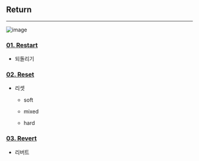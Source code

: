 <!-- 복귀 -->

## Return
---

![image](https://miro.medium.com/max/847/1*8GsjZXPaKv-C_1eFK0D1XQ.png)

### [01. Restart](https://github.com/oss6team/assignment/blob/main/%EA%B5%90%EC%9E%AC%209%EC%9E%A5%20%EC%A0%95%EB%A6%AC/01.%20Restart.md)

+ 되돌리기

### [02. Reset](https://github.com/oss6team/assignment/blob/main/%EA%B5%90%EC%9E%AC%209%EC%9E%A5%20%EC%A0%95%EB%A6%AC/02.%20Reset.md)

+ 리셋
    + soft

    + mixed
    + hard

### [03. Revert](https://github.com/oss6team/assignment/blob/main/%EA%B5%90%EC%9E%AC%209%EC%9E%A5%20%EC%A0%95%EB%A6%AC/03.%20Revert.md)

+ 리버트
